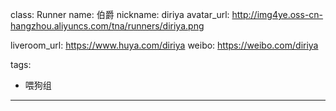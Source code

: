 class: Runner
name: 伯爵
nickname: diriya
avatar_url: http://img4ye.oss-cn-hangzhou.aliyuncs.com/tna/runners/diriya.png

liveroom_url: https://www.huya.com/diriya
weibo: https://weibo.com/diriya

tags:
  - 喂狗组
---
